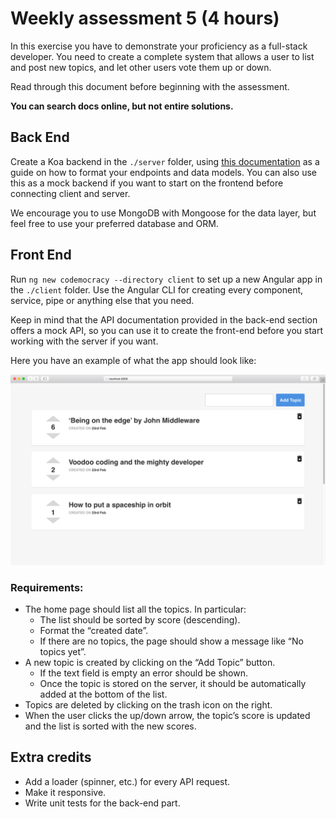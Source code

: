 # Weekly assessment 5 (4 hours)

In this exercise you have to demonstrate your proficiency as a full-stack developer. You need to create a complete system that allows a user to list and post new topics, and let other users vote them up or down.

Read through this document before beginning with the assessment.

**You can search docs online, but not entire solutions.**

## Back End

Create a Koa backend in the `./server` folder, using [this documentation](http://docs.codemocracy.apiary.io/) as a guide on how to format your endpoints and data models. You can also use this as a mock backend if you want to start on the frontend before connecting client and server.

We encourage you to use MongoDB with Mongoose for the data layer, but feel free to use your preferred database and ORM.

## Front End

Run `ng new codemocracy --directory client` to set up a new Angular app in the `./client` folder. Use the Angular CLI for creating every component, service, pipe or anything else that you need.

Keep in mind that the API documentation provided in the back-end section offers a mock API, so you can use it to create the front-end before you start working with the server if you want.

Here you have an example of what the app should look like:

![screenshot](readme-images/front-end.png)

### Requirements:

- The home page should list all the topics. In particular:
  - The list should be sorted by score (descending).
  - Format the “created date”.
  - If there are no topics, the page should show a message like “No topics yet”.
- A new topic is created by clicking on the “Add Topic” button.
  - If the text field is empty an error should be shown.
  - Once the topic is stored on the server, it should be automatically added at the bottom of the list.
- Topics are deleted by clicking on the trash icon on the right.
- When the user clicks the up/down arrow, the topic’s score is updated and the list is sorted with the new scores.

## Extra credits

- Add a loader (spinner, etc.) for every API request.
- Make it responsive.
- Write unit tests for the back-end part.
